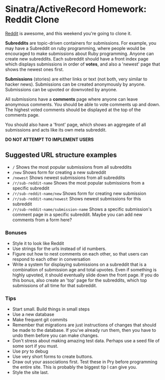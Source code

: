 # Sinatra/ActiveRecord Homework: Reddit Clone

[Reddit](http://www.reddit.com/) is awesome, and this weekend you're going to clone it. 

**Subreddits** are topic-driven containers for submissions. For example, you may have a Subreddit on ruby programming, where people would be encouraged to make submissions about Ruby programming. Anyone can create new subreddits. Each subreddit should have a front index page which displays submissions in order of **votes**, and also a 'newest' page that shows the newest ones first.

**Submissions** (stories) are either links or text (not both, very similar to hacker news). Submissions can be created anonymously by anyone. Submissions can be upvoted or downvoted by anyone. 

All submissions have a **comments** page where anyone can leave anonymous comments. You should be able to vote comments up and down. The highest voted comments should be displayed at the top of the comments page. 

You should also have a 'front' page, which shows an aggregate of all submissions and acts like its own meta subreddit.

**DO NOT ATTEMPT TO IMPLEMENT USERS**

## Suggested URL structure examples

- `/` Shows the most popular submissions from all subreddits
- `/new` Shows form for creating a new subreddit
- `/newest` Shows newest submissions from all subreddits
- `/r/sub-reddit-name` Shows the most popular submissions from a specific subreddit
- `/r/sub-reddit-name/new` Shows form for creating new submission
- `/r/sub-reddit-name/newest` Shows newest submissions for this subreddit
- `/r/sub-reddit-name/submission-name` Shows a specific submission's comment page in a specific subreddit. Maybe you can add new comments from a form here?

### Bonuses

- Style it to look like Reddit
- Use strings for the urls instead of id numbers. 
- Figure out how to nest comments on each other, so that users can respond to each other in conversation
- Write a system for displaying submissions on a subreddit that is a combination of submission age and total upvotes. Even if something is highly upvoted, it should eventually slide down the front page. If you do this bonus, also create an 'top' page for the subreddits, which top submissions of all time for that subreddit.

### Tips

- Start small. Build things in small steps 
- Use a new database
- Make frequent git commits
- Remember that migrations are just instructions of changes that should be made to the database. If you've already run them, then you have to undo them before you can make changes.
- Don't stress about making amazing test data. Perhaps use a seed file of some sort if you must.
- Use pry to debug
- Use very short forms to create buttons. 
- Draw out your associations first. Test these in Pry before programming the entire site. This is probably the biggest tip I can give you. 
- Style the site last. 
